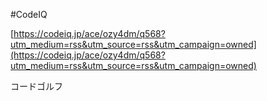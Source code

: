 #CodeIQ

[https://codeiq.jp/ace/ozy4dm/q568?utm_medium=rss&utm_source=rss&utm_campaign=owned](https://codeiq.jp/ace/ozy4dm/q568?utm_medium=rss&utm_source=rss&utm_campaign=owned)

コードゴルフ
